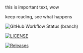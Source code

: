 this is important text, wow

keep reading, see what happens

![GitHub Workflow Status (branch)](https://img.shields.io/github/actions/workflow/status/Fabian-Skyner/sem/main.yml?branch=master)

[![LICENSE](https://img.shields.io/github/license/Fabian-Skyner/sem.svg?style=flat-square)](https://github.com/Fabian-Skyner/sem/blob/master/LICENSE)

[![Releases](https://img.shields.io/github/release/Fabian-Skyner/sem/all.svg?style=flat-square)](https://github.com/Fabian-Skyner/sem/releases)